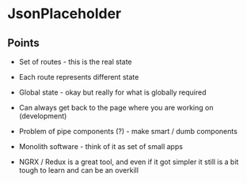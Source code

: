 # JsonPlaceholder

## Points

- Set of routes - this is the real state
- Each route represents different state
- Global state - okay but really for what is globally required
- Can always get back to the page where you are working on (development)

- Problem of pipe components (?) - make smart / dumb components
- Monolith software - think of it as set of small apps
- NGRX / Redux is a great tool, and even if it got simpler it still is a bit tough to learn and can
  be an overkill
